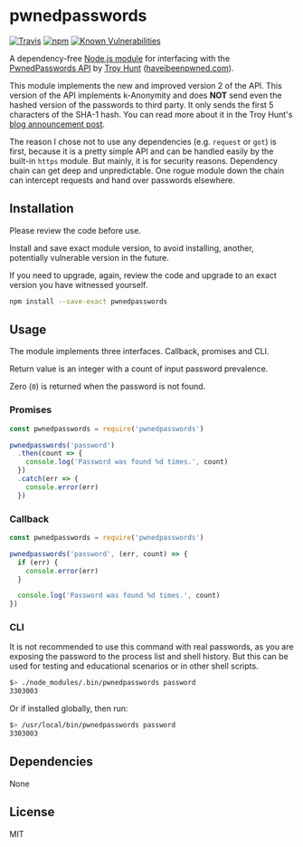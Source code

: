 # pwnedpasswords

[![Travis](https://travis-ci.org/moltar/pwnedpasswords.svg?branch=master)](https://travis-ci.org/moltar/pwnedpasswords)
[![npm](https://img.shields.io/npm/dm/pwnedpasswords.svg)](https://www.npmjs.com/package/pwnedpasswords)
[![Known Vulnerabilities](https://snyk.io/test/npm/pwnedpasswords/badge.svg)](https://snyk.io/test/npm/pwnedpasswords)

A dependency-free [Node.js module](https://www.npmjs.com/package/pwnedpasswords) for interfacing with the [PwnedPasswords API](https://haveibeenpwned.com/API/v2#PwnedPasswords) by [Troy Hunt](https://www.troyhunt.com/) ([haveibeenpwned.com](https://haveibeenpwned.com/)).

This module implements the new and improved version 2 of the API. This version of the API implements k-Anonymity and does **NOT** send even the hashed version of the passwords to third party. It only sends the first 5 characters of the SHA-1 hash. You can read more about it in the Troy Hunt's [blog announcement post](https://www.troyhunt.com/ive-just-launched-pwned-passwords-version-2/).

The reason I chose not to use any dependencies (e.g. `request` or `got`) is first, because it is a pretty simple API and can be handled easily by the built-in `https` module. But mainly, it is for security reasons. Dependency chain can get deep and unpredictable. One rogue module down the chain can intercept requests and hand over passwords elsewhere.

## Installation

Please review the code before use.

Install and save exact module version, to avoid installing, another, potentially vulnerable version in the future.

If you need to upgrade, again, review the code and upgrade to an exact version you have witnessed yourself.

```sh
npm install --save-exact pwnedpasswords
```

## Usage

The module implements three interfaces. Callback, promises and CLI.

Return value is an integer with a count of input password prevalence.

Zero (`0`) is returned when the password is not found.

### Promises

```js
const pwnedpasswords = require('pwnedpasswords')

pwnedpasswords('password')
  .then(count => {
    console.log('Password was found %d times.', count)
  })
  .catch(err => {
    console.error(err)
  })

```

### Callback

```js
const pwnedpasswords = require('pwnedpasswords')

pwnedpasswords('password', (err, count) => {
  if (err) {
    console.error(err)
  }

  console.log('Password was found %d times.', count)
})
```

### CLI

It is not recommended to use this command with real passwords, as you are exposing the password to the process list and shell history. But this can be used for testing and educational scenarios or in other shell scripts.

```sh
$> ./node_modules/.bin/pwnedpasswords password
3303003
```

Or if installed globally, then run:

```sh
$> /usr/local/bin/pwnedpasswords password
3303003
```

## Dependencies

None

## License

MIT